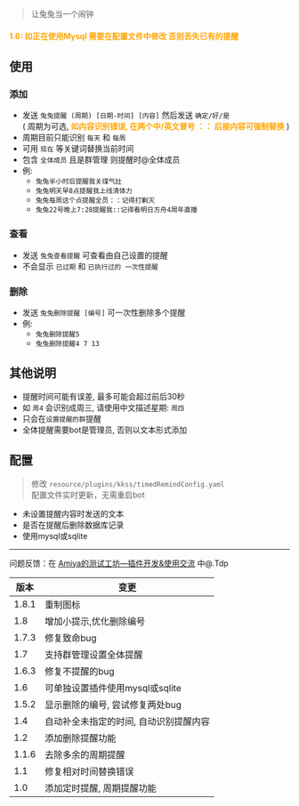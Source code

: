 > 让兔兔当一个闹钟

#### <font color=Orange> 1.6: 如正在使用Mysql 需要在配置文件中修改 否则丢失已有的提醒</font>

## 使用

### 添加
- 发送 `兔兔提醒 (周期) [日期-时间] [内容]` 然后发送 `确定/好/是`<br>
( 周期为可选, <font color=Orange>**如内容识别错误, 在两个中/英文冒号 ：： 后接内容可强制替换**</font> )
- 周期目前只能识别 `每天` 和 `每周`
- 可用 `现在` 等关键词替换当前时间
- 包含 `全体成员` 且是群管理 则提醒时@全体成员
- 例:
   - `兔兔半小时后提醒我关煤气灶`
   - `兔兔明天早8点提醒我上线清体力`
   - `兔兔每周这个点提醒全员：：记得打剿灭`
   - `兔兔22号晚上7:28提醒我::记得看明日方舟4周年直播`

### 查看
- 发送 `兔兔查看提醒` 可查看由自己设置的提醒
- 不会显示 `已过期` 和 `已执行过的 一次性提醒`


### 删除
- 发送 `兔兔删除提醒 [编号]` 可一次性删除多个提醒
- 例:
   - `兔兔删除提醒5`
   - `兔兔删除提醒4 7 13`

## 其他说明

- 提醒时间可能有误差, 最多可能会超过前后30秒
- 如 `周4` 会识别成周三, 请使用中文描述星期: `周四`
- 只会在`设置提醒的群`提醒
- 全体提醒需要bot是管理员, 否则以文本形式添加

## 配置

> 修改 `resource/plugins/kkss/timedRemindConfig.yaml` <br>
> 配置文件实时更新，无需重启bot

- 未设置提醒内容时发送的文本
- 是否在提醒后删除数据库记录
- 使用mysql或sqlite

---
   问题反馈：在 [Amiya的测试工坊—插件开发&使用交流](https://qun.qq.com/qqweb/qunpro/share?_wv=3&_wwv=128&appChannel=share&inviteCode=1XqeeRDjEVa&from=246610&biz=ka#/pc) 中@.Tdp

| 版本   | 变更                               
|-------|-------------------------------------
| 1.8.1 | 重制图标 
| 1.8   | 增加小提示,优化删除编号                
| 1.7.3 | 修复致命bug                          
| 1.7   | 支持群管理设置全体提醒                 
| 1.6.3 | 修复不提醒的bug                       
| 1.6   | 可单独设置插件使用mysql或sqlite        
| 1.5.2 | 显示删除的编号, 尝试修复两处bug        
| 1.4   | 自动补全未指定的时间, 自动识别提醒内容 
| 1.2   | 添加删除提醒功能                      
| 1.1.6 | 去除多余的周期提醒                    
| 1.1   | 修复相对时间替换错误                  
| 1.0   | 添加定时提醒, 周期提醒功能            



